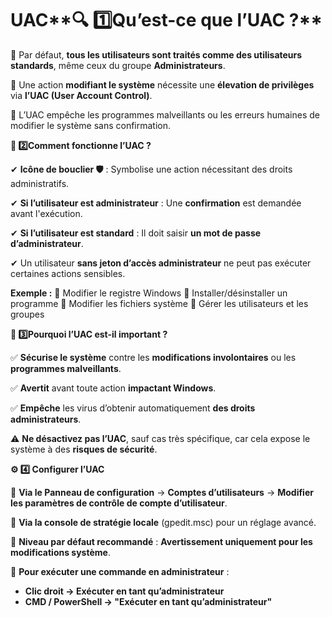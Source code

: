 # UAC**🔍 1️⃣️Qu’est-ce que l’UAC ?**

📌 Par défaut, **tous les utilisateurs sont traités comme des utilisateurs standards**, même ceux du groupe **Administrateurs**.

📌 Une action **modifiant le système** nécessite une **élevation de privilèges** via **l’UAC (User Account Control)**.

📌 L’UAC empêche les programmes malveillants ou les erreurs humaines de modifier le système sans confirmation.



**🔑 2️⃣️Comment fonctionne l’UAC ?**

✔ **Icône de bouclier 🛡️** : Symbolise une action nécessitant des droits administratifs.

✔ **Si l’utilisateur est administrateur** : Une **confirmation** est demandée avant l'exécution.

✔ **Si l’utilisateur est standard** : Il doit saisir **un mot de passe d’administrateur**.

✔ Un utilisateur **sans jeton d’accès administrateur** ne peut pas exécuter certaines actions sensibles.

**Exemple :** 🔹 Modifier le registre Windows 🔹 Installer/désinstaller un programme 🔹 Modifier les fichiers système 🔹 Gérer les utilisateurs et les groupes



**🦠 3️⃣️Pourquoi l’UAC est-il important ?**

✅ **Sécurise le système** contre les **modifications involontaires** ou les **programmes malveillants**.

✅ **Avertit** avant toute action **impactant Windows**.

✅ **Empêche** les virus d’obtenir automatiquement **des droits administrateurs**.

⚠ **Ne désactivez pas l’UAC**, sauf cas très spécifique, car cela expose le système à des **risques de sécurité**.



**⚙️ 4️⃣ Configurer l’UAC**

📌 **Via le Panneau de configuration** → **Comptes d’utilisateurs** → **Modifier les paramètres de contrôle de compte d’utilisateur**.

📌 **Via la console de stratégie locale** (gpedit.msc) pour un réglage avancé.

🔹 **Niveau par défaut recommandé** : **Avertissement uniquement pour les modifications système**.

🔹 **Pour exécuter une commande en administrateur** :

- **Clic droit → Exécuter en tant qu’administrateur**
- **CMD / PowerShell → "Exécuter en tant qu’administrateur"**
